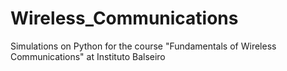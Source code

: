 # Wireless_Communications
Simulations on Python for the course "Fundamentals of Wireless Communications" at Instituto Balseiro
